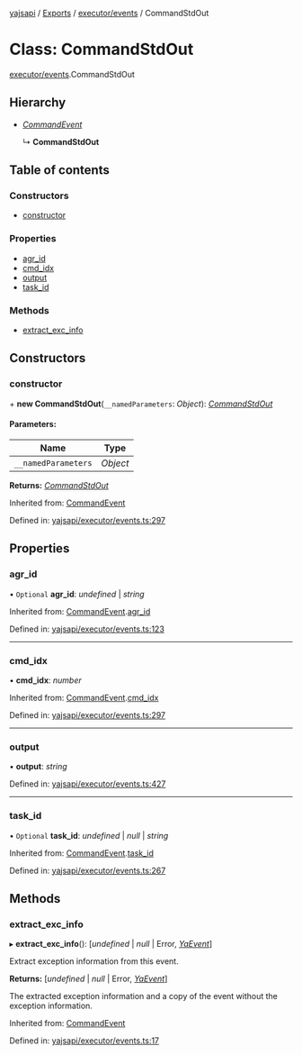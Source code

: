 [yajsapi](../README.md) / [Exports](../modules.md) / [executor/events](../modules/executor_events.md) / CommandStdOut

# Class: CommandStdOut

[executor/events](../modules/executor_events.md).CommandStdOut

## Hierarchy

* [*CommandEvent*](executor_events.commandevent.md)

  ↳ **CommandStdOut**

## Table of contents

### Constructors

- [constructor](executor_events.commandstdout.md#constructor)

### Properties

- [agr\_id](executor_events.commandstdout.md#agr_id)
- [cmd\_idx](executor_events.commandstdout.md#cmd_idx)
- [output](executor_events.commandstdout.md#output)
- [task\_id](executor_events.commandstdout.md#task_id)

### Methods

- [extract\_exc\_info](executor_events.commandstdout.md#extract_exc_info)

## Constructors

### constructor

\+ **new CommandStdOut**(`__namedParameters`: *Object*): [*CommandStdOut*](executor_events.commandstdout.md)

#### Parameters:

Name | Type |
------ | ------ |
`__namedParameters` | *Object* |

**Returns:** [*CommandStdOut*](executor_events.commandstdout.md)

Inherited from: [CommandEvent](executor_events.commandevent.md)

Defined in: [yajsapi/executor/events.ts:297](https://github.com/golemfactory/yajsapi/blob/0a8d8c8/yajsapi/executor/events.ts#L297)

## Properties

### agr\_id

• `Optional` **agr\_id**: *undefined* \| *string*

Inherited from: [CommandEvent](executor_events.commandevent.md).[agr_id](executor_events.commandevent.md#agr_id)

Defined in: [yajsapi/executor/events.ts:123](https://github.com/golemfactory/yajsapi/blob/0a8d8c8/yajsapi/executor/events.ts#L123)

___

### cmd\_idx

• **cmd\_idx**: *number*

Inherited from: [CommandEvent](executor_events.commandevent.md).[cmd_idx](executor_events.commandevent.md#cmd_idx)

Defined in: [yajsapi/executor/events.ts:297](https://github.com/golemfactory/yajsapi/blob/0a8d8c8/yajsapi/executor/events.ts#L297)

___

### output

• **output**: *string*

Defined in: [yajsapi/executor/events.ts:427](https://github.com/golemfactory/yajsapi/blob/0a8d8c8/yajsapi/executor/events.ts#L427)

___

### task\_id

• `Optional` **task\_id**: *undefined* \| *null* \| *string*

Inherited from: [CommandEvent](executor_events.commandevent.md).[task_id](executor_events.commandevent.md#task_id)

Defined in: [yajsapi/executor/events.ts:267](https://github.com/golemfactory/yajsapi/blob/0a8d8c8/yajsapi/executor/events.ts#L267)

## Methods

### extract\_exc\_info

▸ **extract_exc_info**(): [*undefined* \| *null* \| Error, [*YaEvent*](executor_events.yaevent.md)]

Extract exception information from this event.

**Returns:** [*undefined* \| *null* \| Error, [*YaEvent*](executor_events.yaevent.md)]

The extracted exception information and a copy of the event without the exception information.

Inherited from: [CommandEvent](executor_events.commandevent.md)

Defined in: [yajsapi/executor/events.ts:17](https://github.com/golemfactory/yajsapi/blob/0a8d8c8/yajsapi/executor/events.ts#L17)

